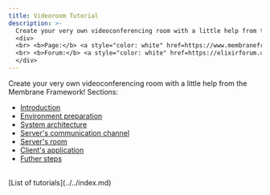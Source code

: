 ```yaml
---
title: Videoroom Tutorial
description: >-
  Create your very own videoconferencing room with a little help from the Membrane Framework!
  <div>
  <br> <b>Page:</b> <a style="color: white" href=https://www.membraneframework.org/>Membrane Framework</a>
  <br> <b>Forum:</b> <a style="color: white" href=https://elixirforum.com/c/elixir-framework-forums/membrane-forum/104/>Membrane Forum</a>
  </div>
---
```


Create your very own videoconferencing room with a little help from the Membrane Framework!
Sections:
+ [Introduction](1_Introduction.md)
+ [Environment preparation](2_EnvironmentPreparation.md)
+ [System architecture](3_SystemArchitecture.md)
+ [Server's communication channel](4_CreatingServersCommunicationChannels.md)
+ [Server's room](5_ImplementingServerRoom.md)
+ [Client's application](6_ImplementingClientsApplication.md)
+ [Futher steps](7_FurtherSteps.md)

<br>
[List of tutorials](../../index.md)
